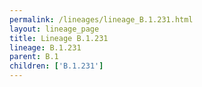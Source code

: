 ```yaml
---
permalink: /lineages/lineage_B.1.231.html
layout: lineage_page
title: Lineage B.1.231
lineage: B.1.231
parent: B.1
children: ['B.1.231']
---
```

